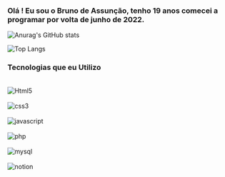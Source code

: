 ### Olá ! Eu sou o Bruno de Assunção, tenho 19 anos comecei a programar por volta de junho de 2022.


![Anurag's GitHub stats](https://github-readme-stats.vercel.app/api?username=devBuruke&show_icons=true&theme=radical)

![Top Langs](https://github-readme-stats.vercel.app/api/top-langs/?username=devBuruke&layout=compact)


### Tecnologias que eu Utilizo

<div style="display: inline_block"></br> 
<img align="center" alt="Html5" src="https://img.shields.io/badge/HTML5-E34F26?style=for-the-badge&logo=html5&logoColor=white"  ></img>
</div>

<div style="display: inline_block"></br> 
<img align="center" alt="css3" src="https://img.shields.io/badge/CSS3-1572B6?style=for-the-badge&logo=css3&logoColor=white"></img>
</div>

<div style="display: inline_block"></br> 
<img align="center" alt="javascript" src="https://img.shields.io/badge/JavaScript-323330?style=for-the-badge&logo=javascript&logoColor=F7DF1E"></img>
</div>

<div style="display: inline_block"></br> 
<img align="center" alt="php" src="https://img.shields.io/badge/PHP-777BB4?style=for-the-badge&logo=php&logoColor=white"></img>
</div>

<div style="display: inline_block"></br> 
<img align="center" alt="mysql" src="https://img.shields.io/badge/MySQL-005C84?style=for-the-badge&logo=mysql&logoColor=white"></img>
</div>

<div style="display: inline_block"></br> 
<img align="center" alt="notion" src="https://img.shields.io/badge/Notion-000000?style=for-the-badge&logo=notion&logoColor=white"></img>
</div>
